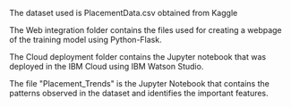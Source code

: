 The dataset used is PlacementData.csv obtained from Kaggle

The Web integration folder contains the files used for creating a webpage of the training model using Python-Flask.

The Cloud deployment folder contains the Jupyter notebook that was deployed in the IBM Cloud using IBM Watson Studio.

The file "Placement_Trends" is the Jupyter Notebook that contains the patterns observed in the dataset and identifies the important features.
